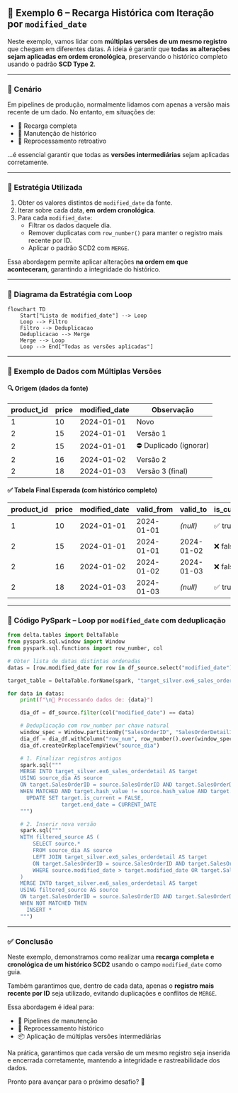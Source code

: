 ## 📘 Exemplo 6 – Recarga Histórica com Iteração por `modified_date`

Neste exemplo, vamos lidar com **múltiplas versões de um mesmo registro** que chegam em diferentes datas. A ideia é garantir que **todas as alterações sejam aplicadas em ordem cronológica**, preservando o histórico completo usando o padrão **SCD Type 2**.

---

### 🧠 Cenário

Em pipelines de produção, normalmente lidamos com apenas a versão mais recente de um dado. No entanto, em situações de:

- 🔁 Recarga completa
- 🧼 Manutenção de histórico
- 🔄 Reprocessamento retroativo

...é essencial garantir que todas as **versões intermediárias** sejam aplicadas corretamente.

---

### 🎯 Estratégia Utilizada

1. Obter os valores distintos de `modified_date` da fonte.
2. Iterar sobre cada data, **em ordem cronológica**.
3. Para cada `modified_date`:
   - Filtrar os dados daquele dia.
   - Remover duplicatas com `row_number()` para manter o registro mais recente por ID.
   - Aplicar o padrão SCD2 com `MERGE`.

Essa abordagem permite aplicar alterações **na ordem em que aconteceram**, garantindo a integridade do histórico.

---

### 🔁 Diagrama da Estratégia com Loop

```mermaid
flowchart TD
    Start["Lista de modified_date"] --> Loop
    Loop --> Filtro
    Filtro --> Deduplicacao
    Deduplicacao --> Merge
    Merge --> Loop
    Loop --> End["Todas as versões aplicadas"]
```

---

### 🔢 Exemplo de Dados com Múltiplas Versões

#### 🔍 Origem (dados da fonte)

| product_id | price | modified_date     | Observação                          |
|------------|-------|-------------------|-------------------------------------|
| 1          | 10    | 2024-01-01        | Novo                                |
| 2          | 15    | 2024-01-01        | Versão 1                            |
| 2          | 15    | 2024-01-01        | ⛔️ Duplicado (ignorar)              |
| 2          | 16    | 2024-01-02        | Versão 2                            |
| 2          | 18    | 2024-01-03        | Versão 3 (final)                    |

#### ✅ Tabela Final Esperada (com histórico completo)

| product_id | price | modified_date     | valid_from       | valid_to         | is_current |
|------------|-------|-------------------|------------------|------------------|------------|
| 1          | 10    | 2024-01-01        | 2024-01-01       | *(null)*         | ✅ true     |
| 2          | 15    | 2024-01-01        | 2024-01-01       | 2024-01-02       | ❌ false    |
| 2          | 16    | 2024-01-02        | 2024-01-02       | 2024-01-03       | ❌ false    |
| 2          | 18    | 2024-01-03        | 2024-01-03       | *(null)*         | ✅ true     |

---

### 🧪 Código PySpark – Loop por `modified_date` com deduplicação

```python
from delta.tables import DeltaTable
from pyspark.sql.window import Window
from pyspark.sql.functions import row_number, col

# Obter lista de datas distintas ordenadas
datas = [row.modified_date for row in df_source.select("modified_date").distinct().orderBy("modified_date").collect()]

target_table = DeltaTable.forName(spark, "target_silver.ex6_sales_orderdetail")

for data in datas:
    print(f"\n🔁 Processando dados de: {data}")

    dia_df = df_source.filter(col("modified_date") == data)

    # Deduplicação com row_number por chave natural
    window_spec = Window.partitionBy("SalesOrderID", "SalesOrderDetailID").orderBy(col("modified_date").desc())
    dia_df = dia_df.withColumn("row_num", row_number().over(window_spec)).filter("row_num = 1").drop("row_num")
    dia_df.createOrReplaceTempView("source_dia")

    # 1. Finalizar registros antigos
    spark.sql("""
    MERGE INTO target_silver.ex6_sales_orderdetail AS target
    USING source_dia AS source
    ON target.SalesOrderID = source.SalesOrderID AND target.SalesOrderDetailID = source.SalesOrderDetailID
    WHEN MATCHED AND target.hash_value != source.hash_value AND target.is_current = TRUE AND source.modified_date > target.modified_date THEN
      UPDATE SET target.is_current = FALSE,
                 target.end_date = CURRENT_DATE
    """)

    # 2. Inserir nova versão
    spark.sql("""
    WITH filtered_source AS (
        SELECT source.*
        FROM source_dia AS source
        LEFT JOIN target_silver.ex6_sales_orderdetail AS target
        ON target.SalesOrderID = source.SalesOrderID AND target.SalesOrderDetailID = source.SalesOrderDetailID
        WHERE source.modified_date > target.modified_date OR target.SalesOrderID IS NULL
    )
    MERGE INTO target_silver.ex6_sales_orderdetail AS target
    USING filtered_source AS source
    ON target.SalesOrderID = source.SalesOrderID AND target.SalesOrderDetailID = source.SalesOrderDetailID AND target.hash_value = source.hash_value
    WHEN NOT MATCHED THEN
      INSERT *
    """)
```

---

### ✅ Conclusão

Neste exemplo, demonstramos como realizar uma **recarga completa e cronológica de um histórico SCD2** usando o campo `modified_date` como guia.

Também garantimos que, dentro de cada data, apenas o **registro mais recente por ID** seja utilizado, evitando duplicações e conflitos de `MERGE`.

Essa abordagem é ideal para:

- 🧹 Pipelines de manutenção
- 🔁 Reprocessamento histórico
- 📦 Aplicação de múltiplas versões intermediárias

Na prática, garantimos que cada versão de um mesmo registro seja inserida e encerrada corretamente, mantendo a integridade e rastreabilidade dos dados.

Pronto para avançar para o próximo desafio? 🚀

